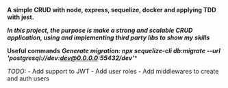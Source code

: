 **A simple CRUD with node, express, sequelize, docker and applying TDD with jest.**

***In this project, the purpose is make a strong and scalable CRUD application, using 
and implementing third party libs to show my skills***

**Useful commands**
***Generate migration: npx sequelize-cli db:migrate --url 'postgresql://dev:dev@0.0.0.0:55432/dev'****

*TODO:*
    - Add support to JWT
    - Add user roles
    - Add middlewares to create and auth users